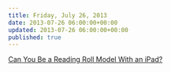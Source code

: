 ```yaml
---
title: Friday, July 26, 2013
date: 2013-07-26 06:00:00+00:00
updated: 2013-07-26 06:00:00+00:00
published: true
---
```


[Can You Be a Reading Roll Model With an iPad?](/can-you-be-a-reading-roll-model-with-an-ipad/)

